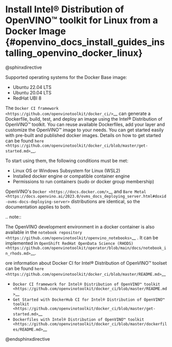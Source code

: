 # Install Intel® Distribution of OpenVINO™ toolkit for Linux from a Docker Image {#openvino_docs_install_guides_installing_openvino_docker_linux}

@sphinxdirective

Supported operating systems for the Docker Base image:

- Ubuntu 22.04 LTS
- Ubuntu 20.04 LTS
- RedHat UBI 8

The `Docker CI framework <https://github.com/openvinotoolkit/docker_ci/>`__ can generate a Dockerfile, build, test, and deploy an image using the Intel® Distribution of OpenVINO™ toolkit. You can reuse available Dockerfiles, add your layer and customize the OpenVINO™ image to your needs. You can get started easily with pre-built and published docker images. Details on how to get started can be found `here <https://github.com/openvinotoolkit/docker_ci/blob/master/get-started.md>`__.

To start using them, the following conditions must be met:

- Linux OS or Windows Subsystem for Linux (WSL2)
- Installed docker engine or compatible container engine
- Permissions to run containers (sudo or docker group membership)

OpenVINO's `Docker <https://docs.docker.com/>`__ and `Bare Metal <https://docs.openvino.ai/2023.0/ovms_docs_deploying_server.html#doxid-ovms-docs-deploying-server>` distributions are identical, so the documentation applies to both.

.. note:: 

   The OpenVINO development environment in a docker container is also available in the `notebook repository <https://github.com/openvinotoolkit/openvino_notebooks>`__ . It can be implemented in `OpenShift RedHat OpenData Science (RHODS) <https://github.com/openvinotoolkit/operator/blob/main/docs/notebook_in_rhods.md>`__.

ore information about Docker CI for Intel® Distribution of OpenVINO™ toolset can be found `here <https://github.com/openvinotoolkit/docker_ci/blob/master/README.md>`__

* `Docker CI framework for Intel® Distribution of OpenVINO™ toolkit <https://github.com/openvinotoolkit/docker_ci/blob/master/README.md>`__
* `Get Started with DockerHub CI for Intel® Distribution of OpenVINO™ toolkit <https://github.com/openvinotoolkit/docker_ci/blob/master/get-started.md>`__
* `Dockerfiles with Intel® Distribution of OpenVINO™ toolkit <https://github.com/openvinotoolkit/docker_ci/blob/master/dockerfiles/README.md>`__

@endsphinxdirective


